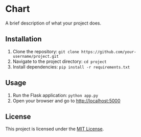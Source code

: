 # Chart

A brief description of what your project does.

## Installation

1. Clone the repository: `git clone https://github.com/your-username/project.git`
2. Navigate to the project directory: `cd project`
3. Install dependencies: `pip install -r requirements.txt`

## Usage

1. Run the Flask application: `python app.py`
2. Open your browser and go to [http://localhost:5000](http://localhost:5000)

## License

This project is licensed under the [MIT License](LICENSE).
